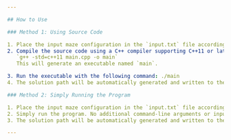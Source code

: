 ```yaml
---

## How to Use

### Method 1: Using Source Code

1. Place the input maze configuration in the `input.txt` file according to the specified format.
2. Compile the source code using a C++ compiler supporting C++11 or later. Use the following command to compile:
   `g++ -std=c++11 main.cpp -o main`
   This will generate an executable named `main`.

3. Run the executable with the following command: ./main
4. The solution path will be automatically generated and written to the `output.txt` file.

### Method 2: Simply Running the Program

1. Place the input maze configuration in the `input.txt` file according to the specified format.
2. Simply run the program. No additional command-line arguments or input statements are needed.
3. The solution path will be automatically generated and written to the `output.txt` file.

---
```

